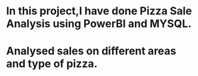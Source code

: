 # In this project,I have done Pizza Sale Analysis using PowerBI and MYSQL.
# Analysed sales on different areas and type of pizza.
